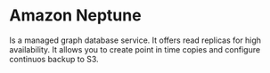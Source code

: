 # Amazon Neptune

Is a managed graph database service. It offers read replicas for high availability. It allows you to create point in time copies and configure continuos backup to S3.
